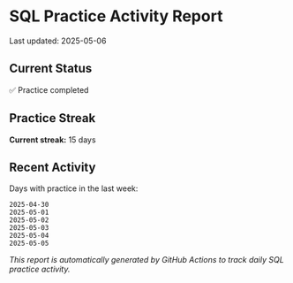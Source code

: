 # SQL Practice Activity Report

Last updated: 2025-05-06

## Current Status

✅ Practice completed

## Practice Streak

**Current streak:** 15 days

## Recent Activity

Days with practice in the last week:

```
2025-04-30
2025-05-01
2025-05-02
2025-05-03
2025-05-04
2025-05-05
```

*This report is automatically generated by GitHub Actions to track daily SQL practice activity.*
